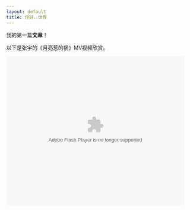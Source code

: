 ```yaml
---
layout: default
title: 你好，世界
---
```


我的第一篇**文章**！

以下是张宇的《月亮惹的祸》MV视频欣赏。

<embed src="http://player.video.qiyi.com/aa8d1c4d89b94dff8bbf329b2834ee7c/0/260/yinyue/20120925/f6ef2b7a77bc0f0a.swf-albumId=233860-tvId=280998-isPurchase=0-cnId=5" quality="high" width="480" height="400" align="middle" allowScriptAccess="always" type="application/x-shockwave-flash"></embed>
